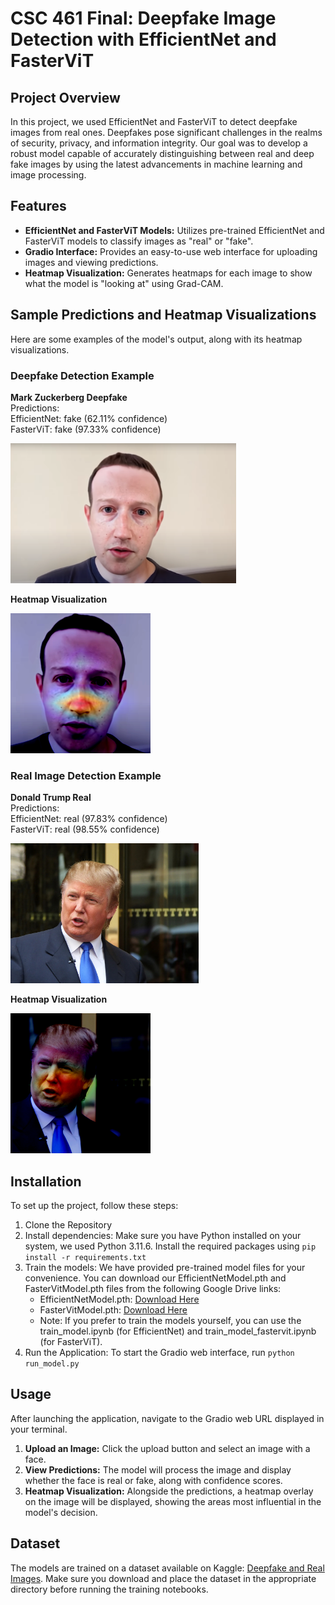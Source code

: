 # CSC 461 Final: Deepfake Image Detection with EfficientNet and FasterViT

## Project Overview
In this project, we used EfficientNet and FasterViT to detect deepfake images from real ones. Deepfakes pose significant challenges in the realms of security, privacy, and information integrity. Our goal was to develop a robust model capable of accurately distinguishing between real and deep fake images by using the latest advancements in machine learning and image processing.

## Features
- **EfficientNet and FasterViT Models:** Utilizes pre-trained EfficientNet and FasterViT models to classify images as "real" or "fake".
- **Gradio Interface:** Provides an easy-to-use web interface for uploading images and viewing predictions.
- **Heatmap Visualization:** Generates heatmaps for each image to show what the model is "looking at" using Grad-CAM.

## Sample Predictions and Heatmap Visualizations 
Here are some examples of the model's output, along with its heatmap visualizations.

### Deepfake Detection Example
<div>
  <p>
    <strong>Mark Zuckerberg Deepfake</strong><br>
    Predictions:<br>
    EfficientNet: fake (62.11% confidence)<br>
    FasterViT: fake (97.33% confidence)
  </p>
  <img src="images/mark-zuckerberg-deepfake.webp" alt="Mark Zuckerberg Deepfake" width="361" height="224"/>
</div>
<div>
  <p><strong>Heatmap Visualization</strong></p>
  <img src="images/mark-zuckerberg-deepfake-heatmap.png" alt="Heatmap of Mark Zuckerberg Deepfake" width="224" height="224"/>
</div>

### Real Image Detection Example
<div>
  <p>
    <strong>Donald Trump Real</strong><br>
    Predictions:<br>
    EfficientNet: real (97.83% confidence)<br>
    FasterViT: real (98.55% confidence)
  </p>
  <img src="images/donald-trump-real.jpg" alt="Donald Trump Real" width="301" height="224"/>
</div>
<div>
  <p><strong>Heatmap Visualization</strong></p>
  <img src="images/donald-trump-real-heatmap.png" alt="Heatmap of Donald Trump Real" width="224" height="224"/>
</div>

## Installation
To set up the project, follow these steps:
1. Clone the Repository
2. Install dependencies:
Make sure you have Python installed on your system, we used Python 3.11.6. Install the required packages using `pip install -r requirements.txt`
3. Train the models:
We have provided pre-trained model files for your convenience. You can download our EfficientNetModel.pth and FasterVitModel.pth files from the following Google Drive links:
    - EfficientNetModel.pth: [Download Here](https://drive.google.com/file/d/1xVW50FY02utzv_ux-474tNXU8d7giKkD/view?usp=sharing)
    - FasterVitModel.pth: [Download Here](https://drive.google.com/file/d/120Lz6ueJEPzhTHkxA58kmwtU6IY6O6NX/view?usp=sharing)
    - Note: If you prefer to train the models yourself, you can use the train_model.ipynb (for EfficientNet) and train_model_fastervit.ipynb (for FasterViT).
4. Run the Application:
To start the Gradio web interface, run `python run_model.py`

## Usage
After launching the application, navigate to the Gradio web URL displayed in your terminal.
1. **Upload an Image:** Click the upload button and select an image with a face.
2. **View Predictions:** The model will process the image and display whether the face is real or fake, along with confidence scores.
3. **Heatmap Visualization:** Alongside the predictions, a heatmap overlay on the image will be displayed, showing the areas most influential in the model's decision.

## Dataset
The models are trained on a dataset available on Kaggle: [Deepfake and Real Images](https://www.kaggle.com/datasets/manjilkarki/deepfake-and-real-images). Make sure you download and place the dataset in the appropriate directory before running the training notebooks.


